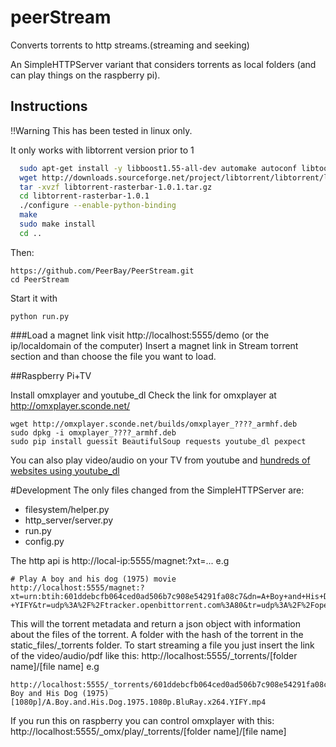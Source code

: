 # peerStream
Converts torrents to http streams.(streaming and seeking)

An SimpleHTTPServer variant that considers torrents as local folders (and can play things on the raspberry pi).

## Instructions
!!Warning This has been tested in linux only.

It only works with libtorrent version prior to 1

```bash 
  sudo apt-get install -y libboost1.55-all-dev automake autoconf libtool build-essential
  wget http://downloads.sourceforge.net/project/libtorrent/libtorrent/libtorrent-rasterbar-1.0.1.tar.gz
  tar -xvzf libtorrent-rasterbar-1.0.1.tar.gz 
  cd libtorrent-rasterbar-1.0.1
  ./configure --enable-python-binding
  make
  sudo make install
  cd ..
```

Then:

```
https://github.com/PeerBay/PeerStream.git
cd PeerStream
```
Start it with 
```
python run.py
```

###Load a magnet link 
visit http://localhost:5555/demo (or the ip/localdomain of the computer)
Insert a magnet link in Stream torrent section and than choose the file you want to load.


##Raspberry Pi+TV

Install omxplayer and youtube_dl
Check the link for omxplayer at http://omxplayer.sconde.net/
```
wget http://omxplayer.sconde.net/builds/omxplayer_????_armhf.deb
sudo dpkg -i omxplayer_????_armhf.deb
sudo pip install guessit BeautifulSoup requests youtube_dl pexpect

```
You can also play video/audio on your TV from youtube and [hundreds of websites using youtube_dl](http://rg3.github.io/youtube-dl/supportedsites.html)

#Development
The only files changed from the SimpleHTTPServer are:
- filesystem/helper.py
- http_server/server.py
- run.py
- config.py


The http api is http://local-ip:5555/magnet:?xt=...
e.g
```
# Play A boy and his dog (1975) movie
http://localhost:5555/magnet:?xt=urn:btih:601ddebcfb064ced0ad506b7c908e54291fa08c7&dn=A+Boy+and+His+Dog+%281975%29+1080p+BrRip+x264+-+YIFY&tr=udp%3A%2F%2Ftracker.openbittorrent.com%3A80&tr=udp%3A%2F%2Fopen.demonii.com%3A1337&tr=udp%3A%2F%2Ftracker.coppersurfer.tk%3A6969&tr=udp%3A%2F%2Fexodus.desync.com%3A6969
```
This will the torrent metadata and return a json object with information about the files of the torrent.
A folder with the hash of the torrent in the static_files/_torrents folder.
To start streaming a file you just insert the link of the video/audio/pdf like this:
http://localhost:5555/_torrents/[folder name]/[file name]
e.g
```
http://localhost:5555/_torrents/601ddebcfb064ced0ad506b7c908e54291fa08c7/A Boy and His Dog (1975) [1080p]/A.Boy.and.His.Dog.1975.1080p.BluRay.x264.YIFY.mp4
```
If you run this on raspberry you can control omxplayer with this:
http://localhost:5555/_omx/play/_torrents/[folder name]/[file name]



